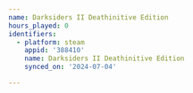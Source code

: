 ```yaml
---
name: Darksiders II Deathinitive Edition
hours_played: 0
identifiers:
  - platform: steam
    appid: '388410'
    name: Darksiders II Deathinitive Edition
    synced_on: '2024-07-04'

---
```

